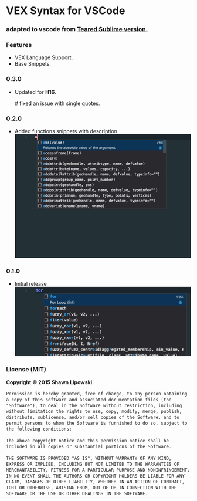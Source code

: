 # VEX Syntax for VSCode

### adapted to vscode from [Teared Sublime version.](https://github.com/teared/vex)
### Features

- VEX Language Support.
- Base Snippets.

### 0.3.0
- Updated for **H16**.
	
	\# fixed an issue with single quotes.

### 0.2.0

- Added functions snippets with description
![](images/function_descriptions.gif)

### 0.1.0

- Initial release
![](images/basic_snippets.gif)

### License (MIT)

**Copyright © 2015 Shawn Lipowski**

```
Permission is hereby granted, free of charge, to any person obtaining a copy of this software and associated documentation files (the "Software"), to deal in the Software without restriction, including without limitation the rights to use, copy, modify, merge, publish, distribute, sublicense, and/or sell copies of the Software, and to permit persons to whom the Software is furnished to do so, subject to the following conditions:

The above copyright notice and this permission notice shall be included in all copies or substantial portions of the Software.

THE SOFTWARE IS PROVIDED "AS IS", WITHOUT WARRANTY OF ANY KIND, EXPRESS OR IMPLIED, INCLUDING BUT NOT LIMITED TO THE WARRANTIES OF MERCHANTABILITY, FITNESS FOR A PARTICULAR PURPOSE AND NONINFRINGEMENT. IN NO EVENT SHALL THE AUTHORS OR COPYRIGHT HOLDERS BE LIABLE FOR ANY CLAIM, DAMAGES OR OTHER LIABILITY, WHETHER IN AN ACTION OF CONTRACT, TORT OR OTHERWISE, ARISING FROM, OUT OF OR IN CONNECTION WITH THE SOFTWARE OR THE USE OR OTHER DEALINGS IN THE SOFTWARE.
```